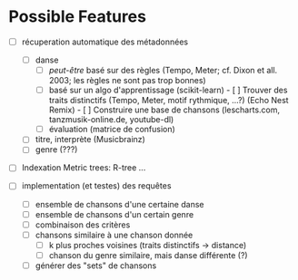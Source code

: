 # Possible Features

- [ ] récuperation automatique des métadonnées
	- [ ] danse
		- [ ] _peut-être_ basé sur des règles (Tempo, Meter; cf. Dixon et all. 2003; les règles ne sont pas trop bonnes)
		- [ ] basé sur un algo d'apprentissage (scikit-learn)
		      	   - [ ] Trouver des traits distinctifs (Tempo, Meter, motif rythmique, ...?) (Echo Nest Remix)
			   - [ ] Construire une base de chansons (lescharts.com, tanzmusik-online.de, youtube-dl)
		- [ ] évaluation (matrice de confusion)

	- [ ] titre, interprète (Musicbrainz)
	- [ ] genre (???)

- [ ] Indexation
	Metric trees: R-tree ...

- [ ] implementation (et testes) des requêtes
	- [ ] ensemble de chansons d'une certaine danse
	- [ ] ensemble de chansons d'un certain genre
	- [ ] combinaison des critères
	- [ ] chansons similaire à une chanson donnée
		- [ ] k plus proches voisines (traits distinctifs -> distance)
		- [ ] chanson du genre similaire, mais danse différente (?)
	- [ ] générer des "sets" de chansons
